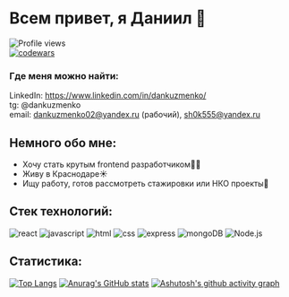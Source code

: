 # **Всем привет, я Даниил** 🍕

![Profile views](https://gpvc.arturio.dev/DanyKuzmenko)  
[![codewars](https://www.codewars.com/users/Daniil%20Kuzmenko/badges/micro)](https://www.codewars.com/users/Daniil%20Kuzmenko)

### **Где меня можно найти:**
LinkedIn: https://www.linkedin.com/in/dankuzmenko/  
tg: @dankuzmenko  
email: dankuzmenko02@yandex.ru (рабочий), sh0k555@yandex.ru  

## **Немного обо мне:**
* Хочу стать крутым frontend разработчиком👨‍💻
* Живу в Краснодаре☀️
* Ищу работу, готов рассмотреть стажировки или НКО проекты🙂

## **Стек технологий:**
![react](https://img.shields.io/badge/React-20232A?style=for-the-badge&logo=react&logoColor=61DAFB)
![javascript](https://img.shields.io/badge/JavaScript-323330?style=for-the-badge&logo=javascript&logoColor=F7DF1E)
![html](https://img.shields.io/badge/HTML5-E34F26?style=for-the-badge&logo=html5&logoColor=white)
![css](https://img.shields.io/badge/CSS3-1572B6?style=for-the-badge&logo=css3&logoColor=white)
![express](https://img.shields.io/badge/Express.js-000000?style=for-the-badge&logo=express&logoColor=white)
![mongoDB](https://img.shields.io/badge/MongoDB-4EA94B?style=for-the-badge&logo=mongodb&logoColor=white)
![Node.js](https://img.shields.io/badge/Node.js-339933?style=for-the-badge&logo=nodedotjs&logoColor=white)

## **Статистика:**
[![Top Langs](https://github-readme-stats.vercel.app/api/top-langs/?username=DanyKuzmenko&layout=compact)](https://github.com/anuraghazra/github-readme-stats)
[![Anurag's GitHub stats](https://github-readme-stats.vercel.app/api?username=DanyKuzmenko&show_icons=true&theme=radical)](https://github.com/anuraghazra/github-readme-stats)
[![Ashutosh's github activity graph](https://activity-graph.herokuapp.com/graph?username=DanyKuzmenko&theme=dracula)](https://github.com/ashutosh00710/github-readme-activity-graph)


